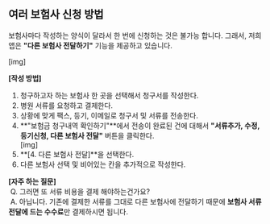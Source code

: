 ## 여러 보험사 신청 방법  

보험사마다 작성하는 양식이 달라서 한 번에 신청하는 것은 불가능 합니다. 그래서, 저희 앱은 **"다른 보험사 전달하기"** 기능을 제공하고 있습니다.  

[img]

**[작성 방법]**  
 1. 청구하고자 하는 보험사 한 곳을 선택해서 청구서를 작성한다.  
 2. 병원 서류를 요청하고 결제한다.  
 3. 상황에 맞게 팩스, 등기, 이메일로 청구서 및 서류를 전송한다.  
 4. **"보험금 청구내역 확인하기"**에서 전송이 완료된 건에 대해서 **"서류추가, 수정, 등기신청, 다른 보험사 전달"** 버튼을 클릭한다.  
[img]
 5. **[4. 다른 보험사 전달]**을 선택한다.  
 6. 다른 보험사 선택 및 비어있는 칸을 추가적으로 작성한다.  
  
**[자주 하는 질문]**  
&nbsp;Q. 그러면 또 서류 비용을 결제 해야하는건가요?  
&nbsp;A. 아닙니다. 기존에 결제한 서류를 그대로 다른 보험사에 전달하기 때문에 **보험사 서류 전달에 드는 수수료**만 결제하시면 됩니다.  
